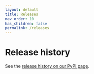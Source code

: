 ```yaml
---
layout: default
title: Releases
nav_order: 10
has_children: false
permalink: /releases
---
```


# Release history

See the [release history on our PyPI page](https://pypi.org/project/yourbase/#history). 